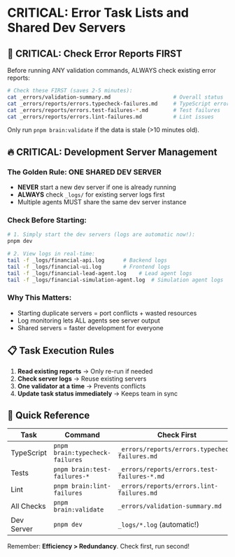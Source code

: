 # CRITICAL: Error Task Lists and Shared Dev Servers

## 🚨 CRITICAL: Check Error Reports FIRST

Before running ANY validation commands, ALWAYS check existing error reports:

```bash
# Check these FIRST (saves 2-5 minutes):
cat _errors/validation-summary.md                    # Overall status
cat _errors/reports/errors.typecheck-failures.md     # TypeScript errors
cat _errors/reports/errors.test-failures-*.md        # Test failures
cat _errors/reports/errors.lint-failures.md          # Lint issues
```

Only run `pnpm brain:validate` if the data is stale (>10 minutes old).

## 🔥 CRITICAL: Development Server Management

### The Golden Rule: ONE SHARED DEV SERVER

- **NEVER** start a new dev server if one is already running
- **ALWAYS** check `_logs/` for existing server logs first
- Multiple agents MUST share the same dev server instance

### Check Before Starting:

```bash
# 1. Simply start the dev servers (logs are automatic now!):
pnpm dev

# 2. View logs in real-time:
tail -f _logs/financial-api.log      # Backend logs
tail -f _logs/financial-ui.log       # Frontend logs
tail -f _logs/financial-lead-agent.log    # Lead agent logs
tail -f _logs/financial-simulation-agent.log  # Simulation agent logs
```

### Why This Matters:

- Starting duplicate servers = port conflicts + wasted resources
- Log monitoring lets ALL agents see server output
- Shared servers = faster development for everyone

## 📋 Task Execution Rules

1. **Read existing reports** → Only re-run if needed
2. **Check server logs** → Reuse existing servers  
3. **One validator at a time** → Prevents conflicts
4. **Update task status immediately** → Keeps team in sync

## 🎯 Quick Reference

| Task | Command | Check First |
|------|---------|-------------|
| TypeScript | `pnpm brain:typecheck-failures` | `_errors/reports/errors.typecheck-failures.md` |
| Tests | `pnpm brain:test-failures-*` | `_errors/reports/errors.test-failures-*.md` |
| Lint | `pnpm brain:lint-failures` | `_errors/reports/errors.lint-failures.md` |
| All Checks | `pnpm brain:validate` | `_errors/validation-summary.md` |
| Dev Server | `pnpm dev` | `_logs/*.log` (automatic!) |

Remember: **Efficiency > Redundancy**. Check first, run second!
